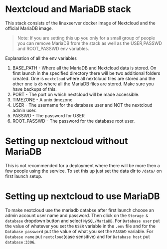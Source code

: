 # Nextcloud and MariaDB stack
This stack consists of the linuxserver docker image of Nextcloud and the official MariaDB image.
> Note: If you are setting this up you only for a small group of people you can remove MariaDB from the stack as well as the USER,PASSWD and ROOT_PASSWD env variables.

Explanation of all the env variables
1. BASE_PATH - Where all the MariaDB and Nextcloud data is stored. On first launch in the specified directory there will be two additional folders created. One is `nextcloud` where all nextcloud files are stored and the other one is `db` where all the MariaDB files are stored. Make sure you have backups of this.
2. PORT - The port on which nextcloud will be made accessible.
3. TIMEZONE - A unix timezone
4. USER - The username for the database user and NOT the nextcloud admin user.
5. PASSWD - The password for USER
6. ROOT_PASSWD - The password for the database root user.

# Setting up nextcloud without MariaDB
This is not recommended for a deployment where there will be more then a few people using the service.  To set this up just set the data dir to `/data/` on first launch setup.

# Setting up nextcloud to use MariaDB

To make nextcloud use the mariadb databse after first launch choose an admin account user name and password. Then click on the `Storage & database` dropdown button and select `MySQL/MariaDB`. For `Database user` put the value of whatever you set the `USER` variable in the `.env` file and for the `Database password` put the value of what you set  the `PASSWD` variable. For `Database name` put `nextcloud`(case sensitive) and for `Database host` put `database:3306`.